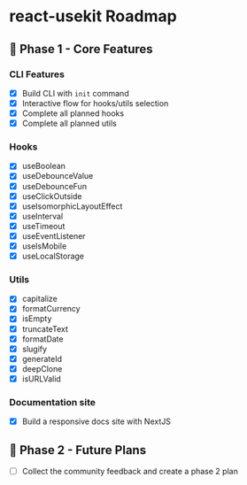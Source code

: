 # react-usekit Roadmap

## 🎯 Phase 1 - Core Features

### CLI Features

- [x] Build CLI with `init` command
- [x] Interactive flow for hooks/utils selection
- [x] Complete all planned hooks
- [x] Complete all planned utils

### Hooks

- [x] useBoolean
- [x] useDebounceValue
- [x] useDebounceFun
- [x] useClickOutside
- [x] useIsomorphicLayoutEffect
- [x] useInterval
- [x] useTimeout
- [x] useEventListener
- [x] useIsMobile
- [x] useLocalStorage

### Utils

- [x] capitalize
- [x] formatCurrency
- [x] isEmpty
- [x] truncateText
- [x] formatDate
- [x] slugify
- [x] generateId
- [x] deepClone
- [x] isURLValid

### Documentation site

- [x] Build a responsive docs site with NextJS

## 🔮 Phase 2 - Future Plans

- [ ] Collect the community feedback and create a phase 2 plan
